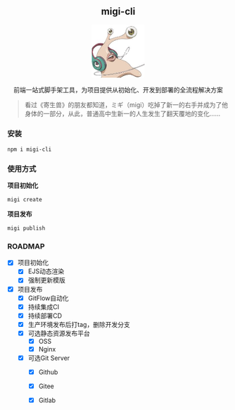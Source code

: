 
<div align="center">
  <h2>migi-cli</h2>
  <img src="https://raw.githubusercontent.com/tian0o0/pic/master/20220708212912.png" width="120" />
  <p>前端一站式脚手架工具，为项目提供从初始化、开发到部署的全流程解决方案</p>
</div>

> 看过《寄生兽》的朋友都知道，ミギ（migi）吃掉了新一的右手并成为了他身体的一部分，从此，普通高中生新一的人生发生了翻天覆地的变化......

### 安装
```sh
npm i migi-cli
```

### 使用方式

**项目初始化**
```sh
migi create
```
**项目发布**
```sh
migi publish
```

### ROADMAP
- [x] 项目初始化
  - [x] EJS动态渲染
  - [x] 强制更新模版
- [x] 项目发布
  - [x] GitFlow自动化
  - [x] 持续集成CI
  - [x] 持续部署CD
  - [x] 生产环境发布后打tag，删除开发分支
  - [x] 可选静态资源发布平台
    - [x] OSS
    - [x] Nginx
  - [x] 可选Git Server
    - [x] Github
    - [x] Gitee
    - [x] Gitlab

